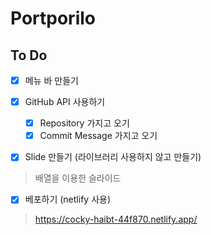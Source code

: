 # Portporilo

## To Do

* [x] 메뉴 바 만들기

* [x] GitHub API 사용하기
  * [x] Repository 가지고 오기
  * [x] Commit Message 가지고 오기

* [x] Slide 만들기 (라이브러리 사용하지 않고 만들기)

> 배열을 이용한 슬라이드

* [x] 베포하기 (netlify 사용)
>https://cocky-haibt-44f870.netlify.app/
